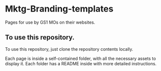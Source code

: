 # Mktg-Branding-templates

Pages for use by GS1 MOs on their websites.

## To use this repository.

To use this repository, just clone the repository contents locally.

Each page is inside a self-contained folder, with all the necessary assets to
display it. Each folder has a README inside with more detailed instructions.

